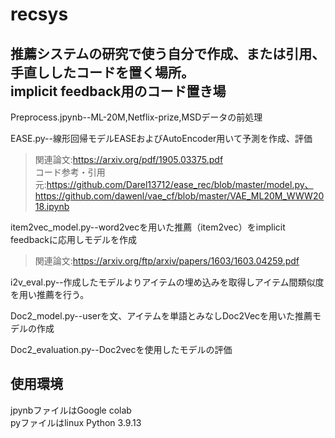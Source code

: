 # recsys
推薦システムの研究で使う自分で作成、または引用、手直ししたコードを置く場所。  
implicit feedback用のコード置き場
---
Preprocess.jpynb--ML-20M,Netflix-prize,MSDデータの前処理

EASE.py--線形回帰モデルEASEおよびAutoEncoder用いて予測を作成、評価
>関連論文:https://arxiv.org/pdf/1905.03375.pdf  
コード参考・引用元:https://github.com/Darel13712/ease_rec/blob/master/model.py、https://github.com/dawenl/vae_cf/blob/master/VAE_ML20M_WWW2018.ipynb 


item2vec_model.py--word2vecを用いた推薦（item2vec）をimplicit feedbackに応用しモデルを作成　　
>関連論文:https://arxiv.org/ftp/arxiv/papers/1603/1603.04259.pdf  

i2v_eval.py--作成したモデルよりアイテムの埋め込みを取得しアイテム間類似度を用い推薦を行う。　

Doc2_model.py--userを文、アイテムを単語とみなしDoc2Vecを用いた推薦モデルの作成    

Doc2_evaluation.py--Doc2vecを使用したモデルの評価

使用環境
---
jpynbファイルはGoogle colab    
pyファイルはlinux
Python 3.9.13
